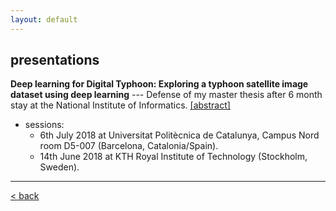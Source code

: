 ```yaml
---
layout: default
---
```


## presentations

**Deep learning for Digital Typhoon: Exploring a typhoon satellite image dataset using deep learning** --- Defense of my master thesis after 6 month stay at the National Institute of Informatics. [[abstract]](master_thesis_abstract.md) 
  - sessions:
    - 6th July 2018 at Universitat Politècnica de Catalunya, Campus Nord room D5-007 (Barcelona, Catalonia/Spain).
    - 14th June 2018 at KTH Royal Institute of Technology (Stockholm, Sweden).
 
---

[< back](research.md)
  
